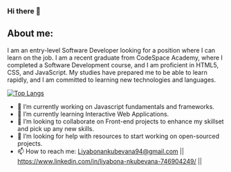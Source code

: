 ### Hi there 👋


## About me:

I am an entry-level Software Developer looking for a position where I can learn on the job. I am a recent graduate from CodeSpace Academy, where I completed a Software Development course, and I am proficient in HTML5, CSS, and JavaScript. My studies have prepared me to be able to learn rapidly, and I am committed to learning new technologies and languages.


[![Top Langs](https://github-readme-stats.vercel.app/api/top-langs/?username=Liyabonankubevana)](https://github.com/Liyabonankubevana/github-readme-stats)

- 🔭 I’m currently working on Javascript fundamentals and frameworks.
- 🌱 I’m currently learning Interactive Web Applications. 
- 👯 I’m looking to collaborate on Front-end projects to enhance my skillset and pick up any new skills.
- 🤔 I’m looking for help with resources to start working on open-sourced projects. 
- 📫 How to reach me: Liyabonankubevana94@gmail.com || https://www.linkedin.com/in/liyabona-nkubevana-746904249/ || 
